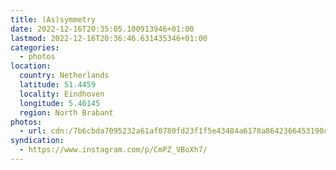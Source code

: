 ```yaml
---
title: (As)symmetry
date: 2022-12-16T20:35:05.100913946+01:00
lastmod: 2022-12-16T20:36:46.631435346+01:00
categories:
  - photos
location:
  country: Netherlands
  latitude: 51.4459
  locality: Eindhoven
  longitude: 5.46145
  region: North Brabant
photos:
  - url: cdn:/7b6cbda7095232a61af0780fd23f1f5e43484a6178a8642366453190c6d2b280
syndication:
  - https://www.instagram.com/p/CmPZ_VBoXh7/
---
```

